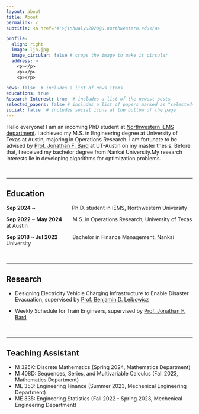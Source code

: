 ```yaml
---
layout: about
title: About
permalink: /
subtitle: <a href='#'>jinhualyu2028@u.northwestern.edu</a>

profile:
  align: right
  image: ljh.jpg
  image_circular: false # crops the image to make it circular
  address: >
    <p></p>
    <p></p>
    <p></p>

news: false  # includes a list of news items
educations: true
Research Interest: true  # includes a list of the newest posts
selected_papers: false # includes a list of papers marked as "selected={true}"
social: false  # includes social icons at the bottom of the page
---
```


Hello everyone! I am an incoming PhD student at [Northwestern IEMS department](https://www.mccormick.northwestern.edu/industrial/). I achieved my M.S. in Engineering degree at University of Texas at Austin, majoring in Operations Research. I am fortunate to be advised by [Prof. Jonathan F. Bard](https://sites.utexas.edu/bard/) at UT-Austin on my master thesis. Before that, I received my bachelor degree from Nankai University.My research interests lie in developing algorithms for optimization problems.



​        

---



## Education 

**Sep 2024 ~**     &ensp;&emsp;&emsp;&ensp;&emsp;&emsp;&ensp;&emsp;    Ph.D. student in IEMS, Northwestern University

**Sep 2022 ~ May 2024**     &ensp;&emsp;   M.S. in Operations Research, University of Texas at Austin

**Sep 2018 ~ Jul 2022**  &emsp; &emsp; Bachelor in Finance Management, Nankai University


​      

---



## Research

- Designing Electricity Vehicle Charging Infrastructure to Enable Disaster Evacuation, supervised by [Prof. Benjamin D. Leibowicz](https://sites.utexas.edu/leibowicz/)

- Weekly Schedule for Train Engineers, supervised by [Prof. Jonathan F. Bard](https://www.me.utexas.edu/people/faculty-directory/bard)

​       

---



## Teaching Assistant

- M 325K: Discrete Mathematics (Spring 2024, Mathematics Department)
- M 408D: Sequences, Series, and Multivariable Calculus (Fall 2023, Mathematics Department)
- ME 353: Engineering Finance (Summer 2023, Mechenical Engineering Department)
- ME 335: Engineering Statistics (Fall 2022 - Spring 2023, Mechenical Engineering Department)


​         
